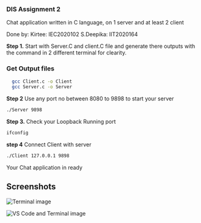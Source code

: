 ### DIS Assignment 2
Chat application written in C language, on 1 server and at least 2 client

Done by:
Kirtee: IEC2020102
S.Deepika: IIT2020164

**Step 1.** Start with Server.C and client.C file and generate there outputs with the command in 2 different terminal for clearity.

### Get Output files  

```bash
  gcc Client.c -o Client
  gcc Server.c -o Server
```

**Step 2** Use any port no between 8080 to 9898 to start your server

```bash
./Server 9898
```

**Step 3.** Check your Loopback Running port

```bash
ifconfig
```

**step 4** Connect Client with server

```bash
./Client 127.0.0.1 9898
```

Your Chat application in ready

## Screenshots

![Terminal image](https://github.com/kirteeprajapati/DIS_Chat_app/blob/main/Screenshort/Chat%20application%20terminal.png)

![VS Code and Terminal image](https://github.com/kirteeprajapati/DIS_Chat_app/blob/main/Screenshort/Chat%20application.png)

